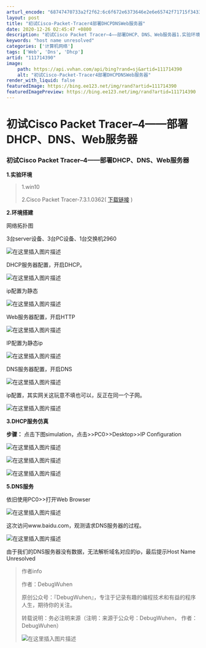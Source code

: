 ```yaml
---
arturl_encode: "68747470733a2f2f62:6c6f672e6373646e2e6e65742f71715f34333933383035322f:61727469636c652f64657461696c732f313131373134333930"
layout: post
title: "初试Cisco-Packet-Tracer4部署DHCPDNSWeb服务器"
date: 2020-12-26 02:45:47 +0800
description: "初试Cisco Packet Tracer–4——部署DHCP、DNS、Web服务器1.实验环境1."
keywords: "host name unresolved"
categories: ['计算机网络']
tags: ['Web', 'Dns', 'Dhcp']
artid: "111714390"
image:
    path: https://api.vvhan.com/api/bing?rand=sj&artid=111714390
    alt: "初试Cisco-Packet-Tracer4部署DHCPDNSWeb服务器"
render_with_liquid: false
featuredImage: https://bing.ee123.net/img/rand?artid=111714390
featuredImagePreview: https://bing.ee123.net/img/rand?artid=111714390
---
```


# 初试Cisco Packet Tracer–4——部署DHCP、DNS、Web服务器

### 初试Cisco Packet Tracer–4——部署DHCP、DNS、Web服务器

**1.实验环境**

> 1.win10
>   
> 2.Cisco Packet Tracer-7.3.1.0362(
> [下载链接](https://www.netacad.com/zh-hans/courses/packet-tracer/introduction-packet-tracer)
> )

**2.环境搭建**

网络拓扑图
  
3台server设备、3台PC设备、1台交换机2960
  
![在这里插入图片描述](https://i-blog.csdnimg.cn/blog_migrate/a4e8ade5a9492d3bb6b00e2db7f25bd5.png)
  
DHCP服务器配置，开启DHCP。
  
![在这里插入图片描述](https://i-blog.csdnimg.cn/blog_migrate/1f71656405166be51a1bcbd636ef2299.png)

ip配置为静态
  
![在这里插入图片描述](https://i-blog.csdnimg.cn/blog_migrate/e550f9f173a679295e295fb6bf83177a.png)

Web服务器配置，开启HTTP
  
![在这里插入图片描述](https://i-blog.csdnimg.cn/blog_migrate/d4761d25ba23e311c51198a12b837bdc.png)

IP配置为静态ip
  
![在这里插入图片描述](https://i-blog.csdnimg.cn/blog_migrate/420ddf6468313e1e96a3442e29cc06b2.png)

DNS服务器配置，开启DNS

![在这里插入图片描述](https://i-blog.csdnimg.cn/blog_migrate/4361444e8474cb26a27bd710a3bc2ebf.png)

ip配置，其实网关这玩意不填也可以，反正在同一个子网。
  
![在这里插入图片描述](https://i-blog.csdnimg.cn/blog_migrate/5d3d878a846de6d4445304bcbd97251b.png)

**3.DHCP服务仿真**

**步骤：**
点击下图simulation，点击>>PC0>>Desktop>>IP Configuration

![在这里插入图片描述](https://i-blog.csdnimg.cn/blog_migrate/93699898099d0deca29723bc37b508bd.png)
  
![在这里插入图片描述](https://i-blog.csdnimg.cn/blog_migrate/6b00c62049dab82202bacfda8c8169ca.png)

![在这里插入图片描述](https://i-blog.csdnimg.cn/blog_migrate/bdcb329ecbe4f3514cc80002021e180b.png)
  
**5.DNS服务**
  
依旧使用PC0>>打开Web Browser
  
![在这里插入图片描述](https://i-blog.csdnimg.cn/blog_migrate/f8c1e8bf1d6f7ba8ccb8732222abb458.png)
  
这次访问www.baidu.com，观测请求DNS服务器的过程。

![在这里插入图片描述](https://i-blog.csdnimg.cn/blog_migrate/65d2d13697732f65361d110cea26f793.png)
  
由于我们的DNS服务器没有数据，无法解析域名对应的ip，最后提示Host Name Unresolved

> 作者info
>   
> 作者：DebugWuhen
>   
> 原创公众号：『DebugWuhen』，专注于记录有趣的编程技术和有益的程序人生，期待你的关注。
>   
> 转载说明：务必注明来源（注明：来源于公众号：DebugWuhen， 作者：DebugWuhen）
>   
> ![在这里插入图片描述](https://i-blog.csdnimg.cn/blog_migrate/b67dce9c4b35bfa56914572ec21a59ba.png)